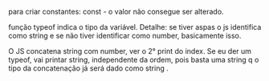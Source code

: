 para criar constantes: const - o valor não consegue ser alterado. 

função typeof indica o tipo da variável. Detalhe: se tiver aspas o js identifica como string e se não tiver identificar como number, basicamente isso.

O JS concatena string com number, ver o 2° print do index. Se eu der um typeof, vai printar string, independente da ordem, pois basta uma string q o tipo da concatenação já será dado como string . 